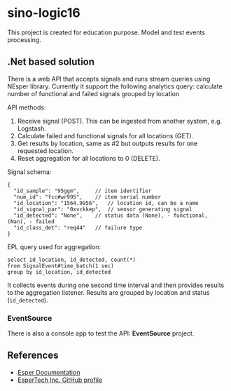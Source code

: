 # sino-logic16

This project is created for education purpose. Model and test events processing.

## .Net based solution
There is a web API that accepts signals and runs stream queries using NEsper library.
Currently it support the following analytics query: calculate number of functional and failed signals grouped by location

API methods:
1. Receive signal (POST). This can be ingested from another system, e.g. Logstash.
2. Calculate failed and functional signals for all locations (GET).
3. Get results by location, same as #2 but outputs results for one requested location.
4. Reset aggregation for all locations to 0 (DELETE).

Signal schema:

    {
      "id_sample": "95ggm", 	// item identifier
      "num_id": "fcc#wr995", 	// item serial number
      "id_location": "1564.9956", 	// location id, can be a name
      "id_signal_par": "0xvckkep",	// sensor generating signal
      "id_detected": "None", 	// status data (None), - functional, (Nan), - failed
      "id_class_det": "req44"	// failure type
    }

EPL query used for aggregation:

    select id_location, id_detected, count(*)
	from SignalEvent#time_batch(1 sec)
	group by id_location, id_detected

It collects events during one second time interval and then provides results to the aggregation listener. Results are grouped by location and status (`id_detected`).


### EventSource
There is also a console app to test the API: **EventSource** project.


## References
- [Esper Documentation](http://www.espertech.com/esper/)
- [EsperTech Inc. GitHub profile](https://github.com/espertechinc)